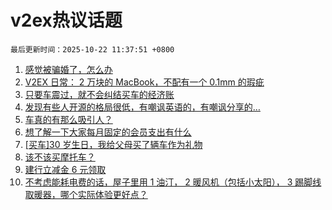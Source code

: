 # v2ex热议话题

`最后更新时间：2025-10-22 11:37:51 +0800`

1. [感觉被骗婚了，怎么办](https://www.v2ex.com/t/1167477)
1. [V2EX 日常： 2 万块的 MacBook，不配有一个 0.1mm 的瑕疵](https://www.v2ex.com/t/1167321)
1. [只要车震过，就不会纠结买车的经济账](https://www.v2ex.com/t/1167291)
1. [发现有些人开源的格局很低，有嘲讽英语的，有嘲讽分享的…](https://www.v2ex.com/t/1167275)
1. [车真的有那么吸引人？](https://www.v2ex.com/t/1167462)
1. [想了解一下大家每月固定的会员支出有什么](https://www.v2ex.com/t/1167457)
1. [[买车]30 岁生日，我给父母买了辆车作为礼物](https://www.v2ex.com/t/1167395)
1. [该不该买摩托车？](https://www.v2ex.com/t/1167374)
1. [建行立减金 6 元领取](https://www.v2ex.com/t/1167464)
1. [不考虑能耗电费的话，屋子里用 1 油汀， 2 暖风机（包括小太阳）， 3 踢脚线取暖器，哪个实际体验更好点？](https://www.v2ex.com/t/1167270)

